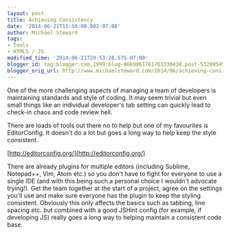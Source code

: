 ```yaml
---
layout: post
title: Achieving Consistency
date: '2014-06-21T15:58:00.002-07:00'
author: Michael Steward
tags:
- Tools
- HTML5 / JS
modified_time: '2014-06-21T20:53:28.575-07:00'
blogger_id: tag:blogger.com,1999:blog-8669861761761330438.post-5320954539491939506
blogger_orig_url: http://www.michaelsteward.com/2014/06/achieving-consistency.html
---
```


One of the more challenging aspects of managing a team of developers is maintaining standards and style of coding. It may seem trivial but even small things like an individual developer's tab setting can quickly lead to check-in chaos and code review hell.  

There are loads of tools out there no to help but one of my favourites is EditorConfig. It doesn't do a lot but goes a long way to help keep the style consistent.  

[http://editorconfig.org/](http://editorconfig.org/)  

There are already plugins for multiple editors (including Sublime, Notepad++, Vim, Atom etc.) so you don't have to fight for everyone to use a single IDE (and with this being such a personal choice I wouldn't advocate trying!). Get the team together at the start of a project, agree on the settings you'll use and make sure everyone has the plugin to keep the styling consistent. Obviously this only affects the basics such as tabbing, line spacing etc. but combined with a good JSHint config (for example, if developing JS) really goes a long way to helping maintain a consistent code base.